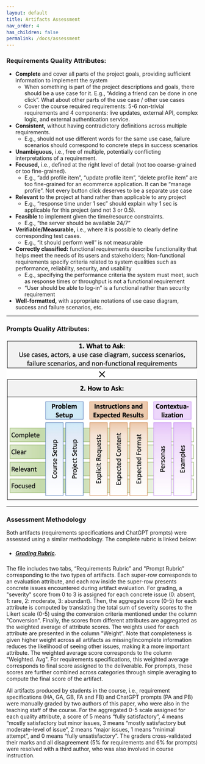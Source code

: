 ```yaml
---
layout: default
title: Artifacts Assessment 
nav_order: 4
has_children: false
permalink: /docs/assessment
---
```


### Requirements Quality Attributes:

- **Complete** and cover all parts of the project goals, providing sufficient information to implement the system
    - When something is part of the project descriptions and goals, there should be a use case for it. E.g., “Adding a friend can be done in one click”. What about other parts of the use case / other use cases
    - Cover the course required requirements: 5-6 non-trivial requirements and 4 components: live updates, external API, complex logic, and external authentication service.
- **Consistent,** without having contradictory definitions across multiple requirements.
    - E.g., should not use different words for the same use case, failure scenarios should correspond to concrete steps in success scenarios
- **Unambiguous,** i.e., free of multiple, potentially conflicting interpretations of a requirement.
- **Focused,** i.e., defined at the right level of detail (not too coarse-grained or too fine-grained).
    - E.g., “add profile item”, “update profile item”, “delete profile item” are too fine-grained for an ecommerce application. It can be “manage profile”. Not every button click deserves to be a separate use case
- **Relevant** to the project at hand rather than applicable to any project
    - E.g., “response time under 1 sec” should explain why 1 sec is applicable for this project (and not 3 or 0.5).
- **Feasible** to implement given the time/resource constraints.
    - E.g., “the server should be available 24/7”
- **Verifiable/Measurable,** i.e., where it is possible to clearly define corresponding test cases.
    - E.g., “it should perform well” is not measurable
- **Correctly classified:** functional requirements describe functionality that helps meet the needs of its users and stakeholders; Non-functional requirements specify criteria related to system qualities such as performance, reliability, security, and usability
    - E.g., specifying the performance criteria the system must meet, such as response times or throughput is not a functional requirement
    - “User should be able to log-in” is a functional rather than security requirement
- **Well-formatted,** with appropriate notations of use case diagram, success and failure scenarios, etc.

---

### Prompts Quality Attributes:

<!-- ![image](../img/promptQuality.jpg) -->
<img src="../img/promptQuality.jpg" alt="prompts" width="500" height="422">

---

### Assessment Methodology

Both artifacts (requirements specifications and ChatGPT prompts) were assessed using a similar methodology. 
The complete rubric is linked below: 

- ##### [Grading Rubric](data/RequirementsandPromptRubric.xlsx).

The file includes two tabs, “Requirements Rubric” and "Prompt Rubric” corresponding to the two types of artifacts. 
Each super-row corresponds to an evaluation attribute, and each row inside the super-row presents concrete issues encountered during artifact evaluation.
For grading, a "severity" score from 0 to 3 is assigned for each concrete issue (0: absent, 1: rare, 2: moderate, 3: abundant). 
Then, the aggregate score (0-5) for each attribute is computed by translating the total sum of severity scores to the Likert scale (0-5) using the conversion criteria mentioned under the column "Conversion".
Finally, the scores from different attributes are aggregated as the weighted average of attribute scores.
The weights used for each attribute are presented in the column "Weight".
Note that completeness is given higher weight across all artifacts as missing/incomplete information reduces the likelihood of seeing other issues, making it a more important attribute.
The weighted average score corresponds to the column "Weighted. Avg".
For requirements specifications, this weighted average corresponds to final score assigned to the deliverable.
For prompts, these scores are further combined across categories through simple averaging to compute the final score of the artifact.


All artifacts produced by students in the course, i.e., requirement
specifications (HA, GA, GB, FA and FB) and ChatGPT prompts (PA and PB) were manually graded by two authors of this paper, who were also in the teaching staff of the course.
For the aggregated 0-5 scale assigned for each quality attribute, a score of 5 means “fully satisfactory”, 4 means “mostly satisfactory but minor issues, 3 means “mostly satisfactory but moderate-level of issue”, 2 means “major issues, 1 means “minimal attempt”, and 0 means “fully unsatisfactory”. The graders cross-validated their marks and all disagreement (5% for requirements and 6% for prompts) were resolved with a third author, who was also involved in course instruction.
